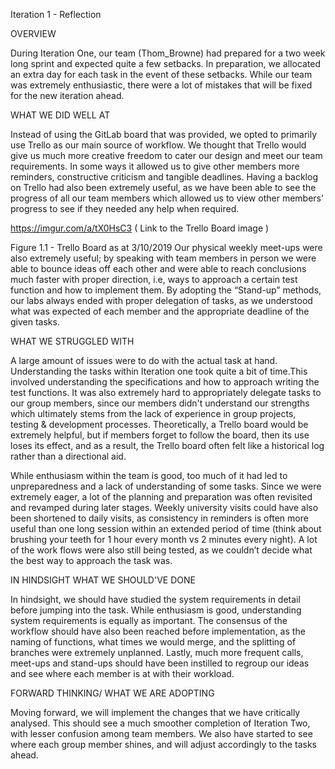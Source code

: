 Iteration 1 - Reflection

OVERVIEW

During Iteration One, our team (Thom_Browne) had prepared for a two week long sprint and expected quite a few setbacks. In preparation, we allocated an extra day for each task in the event of these setbacks. While our team was extremely enthusiastic, there were a lot of mistakes that will be fixed for the new iteration ahead.

WHAT WE DID WELL AT

Instead of using the GitLab board that was provided, we opted to primarily use Trello as our main source of workflow. We thought that Trello would give us much more creative freedom to cater our design and meet our team requirements. In some ways it allowed us to give other members more reminders, constructive criticism and tangible deadlines. Having a backlog on Trello had also been extremely useful, as we have been able to see the progress of all our team members which allowed us to view other members’ progress to see if they needed any help when required.


https://imgur.com/a/tX0HsC3
( Link to the Trello Board image )

Figure 1.1 - Trello Board as at 3/10/2019
Our physical weekly meet-ups were also extremely useful; by speaking with team members in person we were able to bounce ideas off each other and were able to reach conclusions much faster with proper direction, i.e, ways to approach a certain test function and how to implement them.
By adopting the “Stand-up” methods, our labs always ended with proper delegation of tasks, as we understood what was expected of each member and the appropriate deadline of the given tasks.

WHAT WE STRUGGLED WITH

A large amount of issues were to do with the actual task at hand. Understanding the tasks within Iteration one took quite a bit of time.This involved understanding the specifications and how to approach writing the test functions.  It was also extremely hard to appropriately delegate tasks to our group members, since our members didn't understand our strengths which ultimately stems from the lack of experience in group projects, testing & development processes. Theoretically, a Trello board would be extremely helpful, but if members forget to follow the board, then its use loses its effect, and as a result, the Trello board often felt like a historical log rather than a directional aid.

While enthusiasm within the team is good, too much of it had led to unpreparedness and a lack of understanding of some tasks. Since we were extremely eager, a lot of the planning and preparation was often revisited and revamped during later stages. Weekly university visits could have also been shortened to daily visits, as consistency in reminders is often more useful than one long session within an extended period of time (think about brushing your teeth for 1 hour every month vs 2 minutes every night). A lot of the work flows were also still being tested, as we couldn’t decide what the best way to approach the task was.

IN HINDSIGHT WHAT WE SHOULD'VE DONE

In hindsight, we should have studied the system requirements in detail before jumping into the task. While enthusiasm is good, understanding system requirements is equally as important. The consensus of the workflow should have also been reached before implementation, as the naming of functions, what times we would merge, and the splitting of branches were extremely unplanned. Lastly, much more frequent calls, meet-ups and stand-ups should have been instilled to regroup our ideas and see where each member is at with their workload.

FORWARD THINKING/ WHAT WE ARE ADOPTING

Moving forward, we will implement the changes that we have critically analysed. This should see a much smoother completion of Iteration Two, with lesser confusion among team members. We also have started to see where each group member shines, and will adjust accordingly to the tasks ahead.
